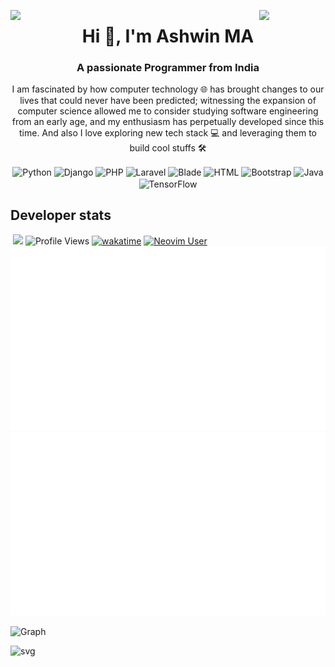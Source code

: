 <img align="left" src="https://user-images.githubusercontent.com/65187002/144930161-2f783401-8d27-4fdf-a2f7-cc0ba32f1f1f.gif" width="21%" style="display:inline;"><img align="right" src="https://user-images.githubusercontent.com/65187002/144930161-2f783401-8d27-4fdf-a2f7-cc0ba32f1f1f.gif" width="21%" style="display:inline;">

<h1 align="center">Hi 👋, I'm Ashwin MA</h1>
<h3 align="center">A passionate Programmer from India</h3>
<p align="center">I am fascinated by how computer technology 🌐 has brought changes to our lives that could never have been predicted; witnessing the expansion of computer science allowed me to consider studying software engineering from an early age, and my enthusiasm has perpetually developed since this time. And also I love exploring new tech stack 💻 and leveraging them to build cool stuffs 🛠️</p>
<p align="center"> 
<!--  <img src="https://komarev.com/ghpvc/?username=Ashwin-Anil&label=Profile%20views&color=0e75b6&style=flat" alt="Ashwin" />  -->
</p>



<div align="center">
  <img align="center" alt="Python" width="26px" src="https://img.icons8.com/color/48/000000/python.png"/>
  <img align="center" alt="Django" width="26px" src="https://img.icons8.com/color/48/000000/django.png"/>
  <img align="center" alt="PHP" width="26px" src="https://img.icons8.com/officel/40/000000/php-logo.png"/>
  <img align="center" alt="Laravel" width="26px" src="https://img.icons8.com/fluency/48/000000/laravel.png"/>
  <img align="center" alt="Blade" width="26px" src="https://laravel.com/img/favicon/favicon-32x32.png"/>
  <img align="center" alt="HTML" width="26px" src="https://img.icons8.com/color/48/000000/html-5--v1.png"/>
  <img align="center" alt="Bootstrap" width="26px" src="https://img.icons8.com/color/48/000000/bootstrap.png"/>
  <img align="center" alt="Java" width="26px" src="https://img.icons8.com/color/48/000000/java-coffee-cup-logo.png"/>
  <img align="center" alt="TensorFlow" width="26px" src="https://img.icons8.com/color/48/000000/tensorflow.png"/>
</div>


## Developer stats
&nbsp;[![](https://img.shields.io/github/followers/TiagoRG?style=flat&color=blue&label=Followers&logo=github)](https://github.com/TiagoRG)
![Profile Views](https://komarev.com/ghpvc/?username=TiagoRG&style=flat&color=blue)
[![wakatime](https://wakatime.com/badge/user/a92708f1-dfb3-4dcf-823a-229445dc4289.svg)](https://wakatime.com/@a92708f1-dfb3-4dcf-823a-229445dc4289)
[![Neovim User](https://img.shields.io/static/v1?message=Main%20Editor&logo=neovim&labelColor=5d5d5d&color=57a143&label=Neovim)](https://github.com/TiagoRG/dotfiles/tree/main/.config/nvim)
<br>
<a href="https://github.com/TiagoRG">
  <img src="https://raw.githubusercontent.com/TiagoRG/TiagoRG/main/generated/overview.svg#gh-dark-mode-only" /><img src="https://raw.githubusercontent.com/TiagoRG/TiagoRG/main/generated/languages.svg#gh-dark-mode-only" />
</a>


![Graph](https://github-readme-activity-graph.vercel.app/graph?username=Ashwin-Anil&custom_title=Ashwin's%20GitHub%20Activity%20Graph&bg_color=0D1117&color=7F3FBF&line=7F3FBF&point=7F3FBF&area_color=FFFFFF&title_color=FFFFFF&area=true)

![svg](https://raw.githubusercontent.com/yoshi389111/github-profile-3d-contrib/main/docs/demo/profile-night-view.svg)
